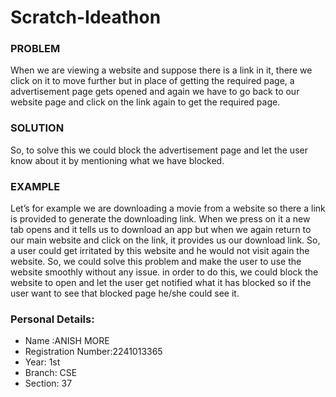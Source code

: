 # Scratch-Ideathon

### PROBLEM
When we are viewing a website and suppose there is a link in it, there we click on it to move further but in place of getting the required page, a advertisement page gets opened and again we have to go back to our website page and click on the link again to get the required page.

### SOLUTION
So, to solve this we could block the advertisement page and let the user know about it by mentioning what we have blocked.

### EXAMPLE
Let’s for example we are downloading a movie from a website so there a link is provided to generate the downloading link. When we press on it a new tab opens and it tells us to download an app but when we again return to our main website and click on the link, it provides us our download link. So, a user could get irritated by this website and he would not visit again the website. So, we could solve this problem and make the user to use the website smoothly without any issue. in order to do this, we could block the website to open and let the user get notified what it has blocked so if the user want to see that blocked page he/she could see it.

### Personal Details:
- Name :ANISH MORE
- Registration Number:2241013365
- Year: 1st 
- Branch: CSE
- Section: 37

